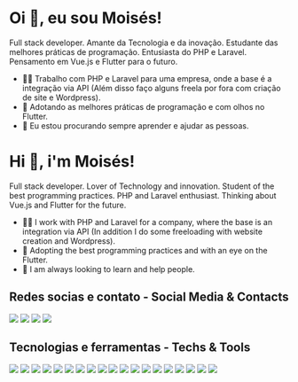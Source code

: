 
# Oi 👋, eu sou Moisés!
Full stack developer. Amante da Tecnologia e da inovação. Estudante das melhores práticas de programação. Entusiasta do PHP e Laravel. Pensamento em Vue.js e Flutter para o futuro. 

- 👩‍💻 Trabalho com PHP e Laravel para uma empresa, onde a base é a integração via API (Além disso faço alguns freela por fora com criação de site e Wordpress).
- 🌱 Adotando as melhores práticas de programação e com olhos no Flutter.
- 🤝 Eu estou procurando sempre aprender e ajudar as pessoas.

# Hi 👋, i'm Moisés!
Full stack developer. Lover of Technology and innovation. Student of the best programming practices. PHP and Laravel enthusiast. Thinking about Vue.js and Flutter for the future.

- 👩‍💻 I work with PHP and Laravel for a company, where the base is an integration via API (In addition I do some freeloading with website creation and Wordpress).
- 🌱 Adopting the best programming practices and with an eye on the Flutter. 
- 🤝 I am always looking to learn and help people.


## Redes socias e contato - Social Media & Contacts

[<img src="https://img.shields.io/badge/Instagram-E4405F?style=for-the-badge&logo=instagram&logoColor=white" />](https://www.instagram.com/moisesfausto.dev/) [<img src="https://img.shields.io/badge/LinkedIn-0077B5?style=for-the-badge&logo=linkedin&logoColor=white" />](https://www.linkedin.com/in/moiseskdean/) [<img src="https://img.shields.io/badge/Medium-12100E?style=for-the-badge&logo=medium&logoColor=white" />](https://moisesfausto.medium.com/) [<img src="https://img.shields.io/badge/Telegram-2CA5E0?style=for-the-badge&logo=telegram&logoColor=white" />](https://telegram.me/moisesfausto)

## Tecnologias e ferramentas - Techs & Tools
<img src="https://img.shields.io/badge/PHP-777BB4?style=for-the-badge&logo=php&logoColor=white" /> <img src="https://img.shields.io/badge/Laravel-FF2D20?style=for-the-badge&logo=laravel&logoColor=white" /> <img src="https://img.shields.io/badge/MySQL-00000F?style=for-the-badge&logo=mysql&logoColor=white" /> <img src="https://img.shields.io/badge/JavaScript-323330?style=for-the-badge&logo=javascript&logoColor=F7DF1E" /> <img src="https://img.shields.io/badge/HTML5-E34F26?style=for-the-badge&logo=html5&logoColor=white" /> <img src="https://img.shields.io/badge/CSS3-1572B6?style=for-the-badge&logo=css3&logoColor=white" /> <img src="https://img.shields.io/badge/Node.js-43853D?style=for-the-badge&logo=node.js&logoColor=white" /> <img src="https://img.shields.io/badge/npm-CB3837?style=for-the-badge&logo=npm&logoColor=white" /> <img src="https://img.shields.io/badge/Sass-CC6699?style=for-the-badge&logo=sass&logoColor=white" /> <img src="https://img.shields.io/badge/Bootstrap-563D7C?style=for-the-badge&logo=bootstrap&logoColor=white" /> <img src="https://img.shields.io/badge/jQuery-0769AD?style=for-the-badge&logo=jquery&logoColor=white" /> <img src="https://img.shields.io/badge/Git-F05032?style=for-the-badge&logo=git&logoColor=white" /> <img src="https://img.shields.io/badge/Postman-FF6C37?style=for-the-badge&logo=Postman&logoColor=white" /> <img src="https://img.shields.io/badge/Windows-0078D6?style=for-the-badge&logo=windows&logoColor=white" /> <img src="https://img.shields.io/badge/Linux-FCC624?style=for-the-badge&logo=linux&logoColor=black" /> <img src="https://img.shields.io/badge/Ubuntu-E95420?style=for-the-badge&logo=ubuntu&logoColor=white" /> <img src="https://img.shields.io/badge/Visual_Studio_Code-0078D4?style=for-the-badge&logo=visual%20studio%20code&logoColor=white" /> <img src="https://img.shields.io/badge/Microsoft_Office-D83B01?style=for-the-badge&logo=microsoft-office&logoColor=white" /> <img src="https://img.shields.io/badge/Wordpress-21759B?style=for-the-badge&logo=wordpress&logoColor=white" />
